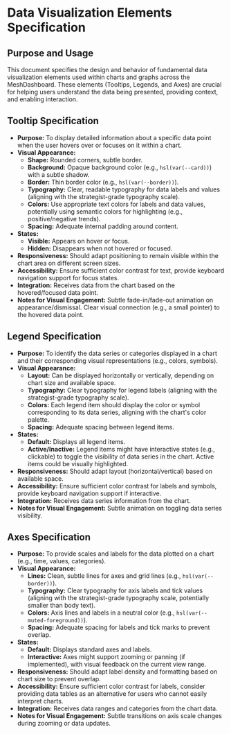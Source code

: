 # Data Visualization Elements Specification

## Purpose and Usage

This document specifies the design and behavior of fundamental data visualization elements used within charts and graphs across the MeshDashboard. These elements (Tooltips, Legends, and Axes) are crucial for helping users understand the data being presented, providing context, and enabling interaction.

## Tooltip Specification

- **Purpose:** To display detailed information about a specific data point when the user hovers over or focuses on it within a chart.
- **Visual Appearance:**
    - **Shape:** Rounded corners, subtle border.
    - **Background:** Opaque background color (e.g., `hsl(var(--card))`) with a subtle shadow.
    - **Border:** Thin border color (e.g., `hsl(var(--border))`).
    - **Typography:** Clear, readable typography for data labels and values (aligning with the strategist-grade typography scale).
    - **Colors:** Use appropriate text colors for labels and data values, potentially using semantic colors for highlighting (e.g., positive/negative trends).
    - **Spacing:** Adequate internal padding around content.
- **States:**
    - **Visible:** Appears on hover or focus.
    - **Hidden:** Disappears when not hovered or focused.
- **Responsiveness:** Should adapt positioning to remain visible within the chart area on different screen sizes.
- **Accessibility:** Ensure sufficient color contrast for text, provide keyboard navigation support for focus states.
- **Integration:** Receives data from the chart based on the hovered/focused data point.
- **Notes for Visual Engagement:** Subtle fade-in/fade-out animation on appearance/dismissal. Clear visual connection (e.g., a small pointer) to the hovered data point.

## Legend Specification

- **Purpose:** To identify the data series or categories displayed in a chart and their corresponding visual representations (e.g., colors, symbols).
- **Visual Appearance:**
    - **Layout:** Can be displayed horizontally or vertically, depending on chart size and available space.
    - **Typography:** Clear typography for legend labels (aligning with the strategist-grade typography scale).
    - **Colors:** Each legend item should display the color or symbol corresponding to its data series, aligning with the chart's color palette.
    - **Spacing:** Adequate spacing between legend items.
- **States:**
    - **Default:** Displays all legend items.
    - **Active/Inactive:** Legend items might have interactive states (e.g., clickable) to toggle the visibility of data series in the chart. Active items could be visually highlighted.
- **Responsiveness:** Should adapt layout (horizontal/vertical) based on available space.
- **Accessibility:** Ensure sufficient color contrast for labels and symbols, provide keyboard navigation support if interactive.
- **Integration:** Receives data series information from the chart.
- **Notes for Visual Engagement:** Subtle animation on toggling data series visibility.

## Axes Specification

- **Purpose:** To provide scales and labels for the data plotted on a chart (e.g., time, values, categories).
- **Visual Appearance:**
    - **Lines:** Clean, subtle lines for axes and grid lines (e.g., `hsl(var(--border))`).
    - **Typography:** Clear typography for axis labels and tick values (aligning with the strategist-grade typography scale, potentially smaller than body text).
    - **Colors:** Axis lines and labels in a neutral color (e.g., `hsl(var(--muted-foreground))`).
    - **Spacing:** Adequate spacing for labels and tick marks to prevent overlap.
- **States:**
    - **Default:** Displays standard axes and labels.
    - **Interactive:** Axes might support zooming or panning (if implemented), with visual feedback on the current view range.
- **Responsiveness:** Should adapt label density and formatting based on chart size to prevent overlap.
- **Accessibility:** Ensure sufficient color contrast for labels, consider providing data tables as an alternative for users who cannot easily interpret charts.
- **Integration:** Receives data ranges and categories from the chart data.
- **Notes for Visual Engagement:** Subtle transitions on axis scale changes during zooming or data updates.